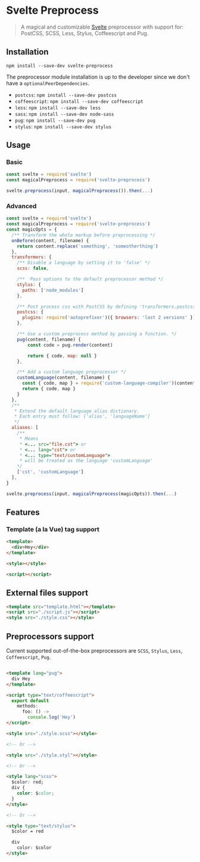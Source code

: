 # Svelte Preprocess

> A magical and customizable [Svelte](https://svelte.technology) preprocessor with support for: PostCSS, SCSS, Less, Stylus, Coffeescript and Pug.

## Installation

`npm install --save-dev svelte-preprocess`

The preprocessor module installation is up to the developer since we don't have a `optionalPeerDependencies`.

- `postcss`: `npm install --save-dev postcss`
- `coffeescript`: `npm install --save-dev coffeescript`
- `less`: `npm install --save-dev less`
- `sass`: `npm install --save-dev node-sass`
- `pug`: `npm install --save-dev pug`
- `stylus`: `npm install --save-dev stylus`

## Usage

### Basic

```js
const svelte = require('svelte')
const magicalPreprocess = require('svelte-preprocess')

svelte.preprocess(input, magicalPreprocess()).then(...)
```

### Advanced

```js
const svelte = require('svelte')
const magicalPreprocess = require('svelte-preprocess')
const magicOpts = {
  /** Transform the whole markup before preprocessing */
  onBefore(content, filename) {
    return content.replace('something', 'someotherthing')
  },
  transformers: {
    /** Disable a language by setting it to 'false' */
    scss: false,

    /**  Pass options to the default preprocessor method */
    stylus: {
      paths: ['node_modules']
    },

    /** Post process css with PostCSS by defining 'transformers.postcss' */
    postcss: {
      plugins: require('autoprefixer')({ browsers: 'last 2 versions' })
    },

    /** Use a custom preprocess method by passing a function. */
    pug(content, filename) {
        const code = pug.render(content)

        return { code, map: null }
    },

    /** Add a custom language preprocessor */
    customLanguage(content, filename) {
      const { code, map } = require('custom-language-compiler')(content)
      return { code, map }
    }
  },
  /**
   * Extend the default language alias dictionary.
   * Each entry must follow: ['alias', 'languageName']
   */
  aliases: [
    /**
     * Means
     * <... src="file.cst"> or
     * <... lang="cst"> or
     * <... type="text/customLanguage">
     * will be treated as the language 'customLanguage'
    */
    ['cst', 'customLanguage']
  ],
}

svelte.preprocess(input, magicalPreprocess(magicOpts)).then(...)
```

## Features

### Template (a la Vue) tag support

```html
<template>
  <div>Hey</div>
</template>

<style></style>

<script></script>
```

## External files support

```html
<template src="template.html"></template>
<script src="./script.js"></script>
<style src="./style.css"></style>
```

## Preprocessors support

Current supported out-of-the-box preprocessors are `SCSS`, `Stylus`, `Less`, `Coffeescript`, `Pug`.

```html

<template lang="pug">
  div Hey
</template>

<script type="text/coffeescript">
  export default
    methods:
      foo: () ->
        console.log('Hey')
</script>

<style src="./style.scss"></style>

<!-- Or -->

<style src="./style.styl"></style>

<!-- Or -->

<style lang="scss">
  $color: red;
  div {
    color: $color;
  }
</style>

<!-- Or -->

<style type="text/stylus">
  $color = red

  div
    color: $color
</style>
```